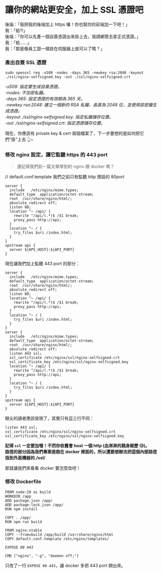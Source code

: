 # 讓你的網站更安全，加上 SSL 憑證吧

後端：「我把我的後端加上 https 囉！你也幫你的前端加一下吧！」<br>
我：「蛤?!」<br>
後端：「你可以先產一個自簽憑證出來掛上去，我請網管去拿正式憑證。」<br>
我：「蛤......」<br>
我：「那是像員工證一樣掛在伺服器上就可以了嗎？」<br>

### 產出自簽 SSL 憑證

```
sudo openssl req -x509 -nodes -days 365 -newkey rsa:2048 -keyout ./ssl/nginx-selfsigned.key -out ./ssl/nginx-selfsigned.crt
```

_-x509: 指定要生成自簽憑證。_<br>
_-nodes: 不加密私鑰。_<br>
_-days 365: 設定憑證的有效期為 365 天。_<br>
_-newkey rsa:2048: 建立一個新的 RSA 私鑰，長度為 2048 位，並使用該密鑰生成憑證。_<br>
_-keyout ./ssl/nginx-selfsigned.key: 指定私鑰儲存位置。_<br>
_-out ./ssl/nginx-selfsigned.crt: 指定憑證儲存位置。_<br>

現在，你應該有 private key & cert 兩個檔案了，下一步要想的是如何把它們"掛"上去 👆~

### 修改 nginx 設定，讓它監聽 https 的 443 port

> 還記得我們前一篇文章學到的 nginx 跟 docker 嗎？

// default.conf.template
我們之前只有監聽 http 預設的 80port

```
server {
  include   /etc/nginx/mime.types;
  default_type  application/octet-stream;
  root  /usr/share/nginx/html/;
  absolute_redirect off;
  listen 80;
  location ^~ /api/ {
    rewrite ^/api/(.*)$ /$1 break;
    proxy_pass http://api;
  }
  location ^~ / {
    try_files $uri /index.html;
  }
}
upstream api {
  server ${API_HOST}:${API_PORT}
}
```

現在讓我們加上監聽 443 port 的部分：

```
server {
  include   /etc/nginx/mime.types;
  default_type  application/octet-stream;
  root  /usr/share/nginx/html/;
  absolute_redirect off;
  listen 80;
  location ^~ /api/ {
    rewrite ^/api/(.*)$ /$1 break;
    proxy_pass http://api;
  }
  location ^~ / {
    try_files $uri /index.html;
  }
}
server {
  include   /etc/nginx/mime.types;
  default_type  application/octet-stream;
  root  /usr/share/nginx/html/;
  absolute_redirect off;
  listen 443 ssl;
  ssl_certificate /etc/nginx/ssl/nginx-selfsigned.crt
  ssl_certificate_key /etc/nginx/ssl/nginx-selfsigned.key
  location ^~ /api/ {
    rewrite ^/api/(.*)$ /$1 break;
    proxy_pass http://api;
  }
  location ^~ / {
    try_files $uri /index.html;
  }
}
upstream api {
  server ${API_HOST}:${API_PORT}
}
```

眼尖的讀者應該發現了，其實只有這三行不同：

```
listen 443 ssl;
ssl_certificate /etc/nginx/ssl/nginx-selfsigned.crt
ssl_certificate_key /etc/nginx/ssl/nginx-selfsigned.key
```

**記得 `ssl` 一定要加喔！不然你依舊會 host 一個 http (血淋淋的親身經歷 😥)。**<br>
**路徑的部分因為我們專案是跑在 docker 裡面的，所以還要想辦法把這個內部路徑指到外面機器的./ssl/**<br>

那就讓我們來看看 docker 要怎麼改吧！

### 修改 Dockerfile

```
FROM node:20 as build
WORKDIR /app
ADD package.json /app/
ADD package-lock.json /app/
RUN npm install

COPY . /app/
RUN npm run build

FROM nginx:stable
COPY --from=build /app/build /usr/share/nginx/html
COPY default.conf.template /etc/nginx/templates/

EXPOSE 80 443

CMD ["nginx", "-g", "daemon off;"]
```

只改了一行 `EXPOSE 80 443`，讓 docker 多把 443 port 開出來。
